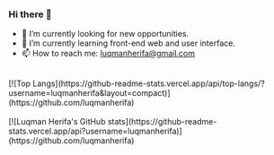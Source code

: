### Hi there 👋

- 🔭 I’m currently looking for new opportunities.
- 🌱 I’m currently learning front-end web and user interface.
- 📫 How to reach me: luqmanherifa@gmail.com

<br />
[![Top Langs](https://github-readme-stats.vercel.app/api/top-langs/?username=luqmanherifa&layout=compact)](https://github.com/luqmanherifa)
<br />
<br />
[![Luqman Herifa's GitHub stats](https://github-readme-stats.vercel.app/api?username=luqmanherifa)](https://github.com/luqmanherifa)
